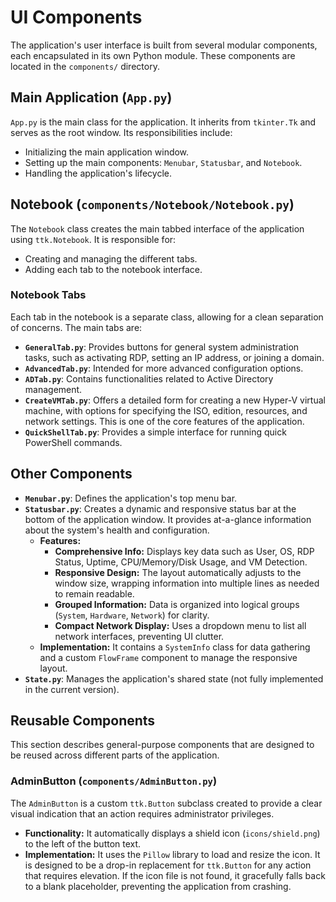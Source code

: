 # UI Components

The application's user interface is built from several modular components, each encapsulated in its own Python module. These components are located in the `components/` directory.

## Main Application (`App.py`)

`App.py` is the main class for the application. It inherits from `tkinter.Tk` and serves as the root window. Its responsibilities include:
- Initializing the main application window.
- Setting up the main components: `Menubar`, `Statusbar`, and `Notebook`.
- Handling the application's lifecycle.

## Notebook (`components/Notebook/Notebook.py`)

The `Notebook` class creates the main tabbed interface of the application using `ttk.Notebook`. It is responsible for:
- Creating and managing the different tabs.
- Adding each tab to the notebook interface.

### Notebook Tabs

Each tab in the notebook is a separate class, allowing for a clean separation of concerns. The main tabs are:

- **`GeneralTab.py`**: Provides buttons for general system administration tasks, such as activating RDP, setting an IP address, or joining a domain.
- **`AdvancedTab.py`**: Intended for more advanced configuration options.
- **`ADTab.py`**: Contains functionalities related to Active Directory management.
- **`CreateVMTab.py`**: Offers a detailed form for creating a new Hyper-V virtual machine, with options for specifying the ISO, edition, resources, and network settings. This is one of the core features of the application.
- **`QuickShellTab.py`**: Provides a simple interface for running quick PowerShell commands.

## Other Components

- **`Menubar.py`**: Defines the application's top menu bar.
- **`Statusbar.py`**: Creates a dynamic and responsive status bar at the bottom of the application window. It provides at-a-glance information about the system's health and configuration.
  - **Features:**
    - **Comprehensive Info:** Displays key data such as User, OS, RDP Status, Uptime, CPU/Memory/Disk Usage, and VM Detection.
    - **Responsive Design:** The layout automatically adjusts to the window size, wrapping information into multiple lines as needed to remain readable.
    - **Grouped Information:** Data is organized into logical groups (`System`, `Hardware`, `Network`) for clarity.
    - **Compact Network Display:** Uses a dropdown menu to list all network interfaces, preventing UI clutter.
  - **Implementation:** It contains a `SystemInfo` class for data gathering and a custom `FlowFrame` component to manage the responsive layout.
- **`State.py`**: Manages the application's shared state (not fully implemented in the current version).

## Reusable Components

This section describes general-purpose components that are designed to be reused across different parts of the application.

### AdminButton (`components/AdminButton.py`)

The `AdminButton` is a custom `ttk.Button` subclass created to provide a clear visual indication that an action requires administrator privileges.

- **Functionality:** It automatically displays a shield icon (`icons/shield.png`) to the left of the button text.
- **Implementation:** It uses the `Pillow` library to load and resize the icon. It is designed to be a drop-in replacement for `ttk.Button` for any action that requires elevation. If the icon file is not found, it gracefully falls back to a blank placeholder, preventing the application from crashing.
